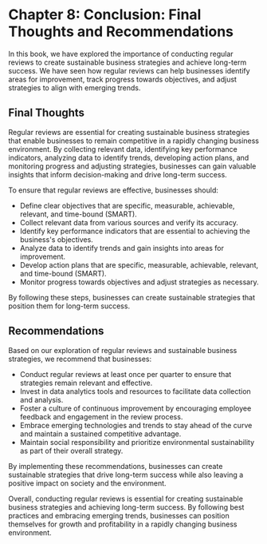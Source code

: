 Chapter 8: Conclusion: Final Thoughts and Recommendations
=========================================================

In this book, we have explored the importance of conducting regular reviews to create sustainable business strategies and achieve long-term success. We have seen how regular reviews can help businesses identify areas for improvement, track progress towards objectives, and adjust strategies to align with emerging trends.

Final Thoughts
--------------

Regular reviews are essential for creating sustainable business strategies that enable businesses to remain competitive in a rapidly changing business environment. By collecting relevant data, identifying key performance indicators, analyzing data to identify trends, developing action plans, and monitoring progress and adjusting strategies, businesses can gain valuable insights that inform decision-making and drive long-term success.

To ensure that regular reviews are effective, businesses should:

* Define clear objectives that are specific, measurable, achievable, relevant, and time-bound (SMART).
* Collect relevant data from various sources and verify its accuracy.
* Identify key performance indicators that are essential to achieving the business's objectives.
* Analyze data to identify trends and gain insights into areas for improvement.
* Develop action plans that are specific, measurable, achievable, relevant, and time-bound (SMART).
* Monitor progress towards objectives and adjust strategies as necessary.

By following these steps, businesses can create sustainable strategies that position them for long-term success.

Recommendations
---------------

Based on our exploration of regular reviews and sustainable business strategies, we recommend that businesses:

* Conduct regular reviews at least once per quarter to ensure that strategies remain relevant and effective.
* Invest in data analytics tools and resources to facilitate data collection and analysis.
* Foster a culture of continuous improvement by encouraging employee feedback and engagement in the review process.
* Embrace emerging technologies and trends to stay ahead of the curve and maintain a sustained competitive advantage.
* Maintain social responsibility and prioritize environmental sustainability as part of their overall strategy.

By implementing these recommendations, businesses can create sustainable strategies that drive long-term success while also leaving a positive impact on society and the environment.

Overall, conducting regular reviews is essential for creating sustainable business strategies and achieving long-term success. By following best practices and embracing emerging trends, businesses can position themselves for growth and profitability in a rapidly changing business environment.


